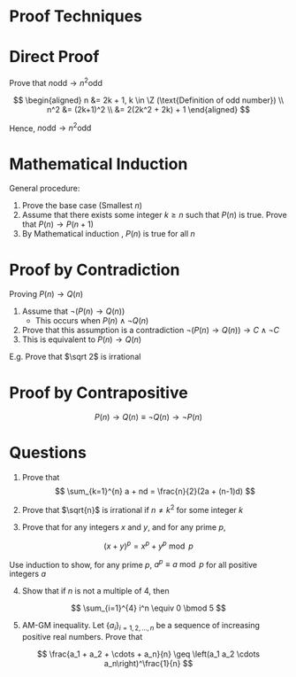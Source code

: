 # Proof Techniques

# Direct Proof
Prove that $n \text{odd} \rightarrow n^2 \text{odd}$

$$
\begin{aligned}
n &= 2k + 1, k \in \Z (\text{Definition of odd number}) \\
n^2 &= (2k+1)^2 \\
&= 2(2k^2 + 2k) + 1
\end{aligned}
$$

Hence, $n \text{odd} \rightarrow n^2 \text{odd}$

# Mathematical Induction

General procedure:
1. Prove the base case (Smallest $n$)
2. Assume that there exists some integer $k \ge n$ such that $P(n)$ is true. Prove that $P(n) \rightarrow P(n+1)$
3. By Mathematical induction , $P(n)$ is true for all $n$

# Proof by Contradiction
Proving $P(n) \rightarrow Q(n)$
1. Assume that $\neg (P(n) \rightarrow Q(n))$
    -  This occurs when $P(n) \land \neg Q(n)$
2. Prove that this assumption is a contradiction $\neg (P(n) \rightarrow Q(n)) \rightarrow C \land \neg C$
3. This is equivalent to $P(n) \rightarrow Q(n)$

E.g. Prove that $\sqrt 2$ is irrational

# Proof by Contrapositive

$$
P(n) \rightarrow Q(n) \equiv \neg Q(n) \rightarrow \neg P(n)
$$

# Questions
1. Prove that 
$$
\sum_{k=1}^{n} a + nd = \frac{n}{2}(2a + (n-1)d)
$$

2. Prove that $\sqrt{n}$ is irrational if $n \not = k^2$ for some integer $k$

3. Prove that for any integers $x$ and $y$, and for any prime $p$, 

$$
(x+y)^p = x^p + y^p \bmod p
$$

Use induction to show, for any prime $p$, $a^p \equiv a \bmod p$ for all positive integers $a$

4. Show that if $n$ is not a multiple of 4, then 

$$
\sum_{i=1}^{4} i^n \equiv 0 \bmod 5
$$

5. AM-GM inequality. Let $\{a_i\}_{i=1, 2, ..., n}$ be a sequence of increasing positive real numbers. Prove that

$$
\frac{a_1 + a_2 + \cdots + a_n}{n} \geq \left(a_1 a_2 \cdots a_n\right)^\frac{1}{n}
$$